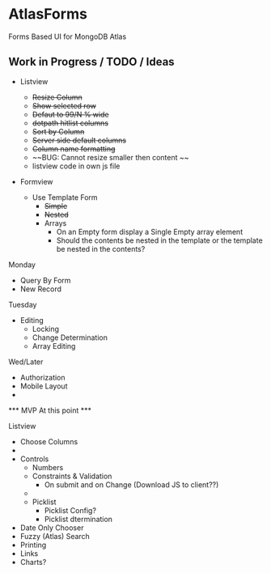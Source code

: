 # AtlasForms
Forms Based UI for MongoDB Atlas

## Work in Progress / TODO / Ideas

- Listview
  - ~~Resize Column~~
  - ~~Show selected row~~
  - ~~Defaut to 99/N % wide~~
  - ~~dotpath hitlist columns~~
  - ~~Sort by Column~~
  - ~~Server side default columns~~
  - ~~Column name formatting~~
  - ~~BUG: Cannot resize smaller then content ~~
  - listview code in own js file
  
- Formview
  - Use Template Form
    - ~~Simple~~
    - ~~Nested~~
    - Arrays
      - On an Empty form display a Single Empty array element
      - Should the contents be nested in the template or the template be nested in the contents?

Monday

  - Query By Form
  - New Record

Tuesday
- Editing
  - Locking
  - Change Determination
  - Array Editing

Wed/Later

- Authorization
- Mobile Layout
- 
*** MVP At this point ***

  Listview
  - Choose Columns
  - 
- Controls
  - Numbers
  - Constraints & Validation
    - On submit and on Change (Download JS to client??)
  - 
  - Picklist
      - Picklist Config?
      - Picklist dtermination
- Date Only Chooser
- Fuzzy (Atlas) Search
- Printing
- Links
- Charts?

